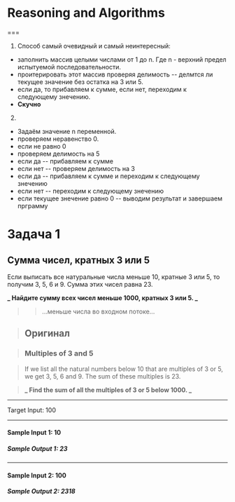 # Reasoning and Algorithms
===
1. Способ самый очевидный и самый неинтересный: 
- заполнить массив целыми числами от 1 до n. Где n - верхний предел испытуемой последовательности.
- проитерировать этот массив проверяя делимость -- делмтся ли текущее значение без остатка на 3 или 5.
- если да, то прибавляем к сумме, если нет, переходим к следующему знечению.
- __Скучно__

2. 
- Задаём значение n переменной.
- проверяем неравенство 0.
- если не равно 0
- проверяем делимость на 5
- если да -- прибавляем к сумме
- если нет -- проверяем делимость на 3
- если да -- прибавляем к сумме и переходим к следующему знечению
- если нет -- переходим к следующему знечению
- если текущее знечение равно 0 -- выводим результат и завершаем прграмму






# Задача 1

## Сумма чисел, кратных 3 или 5

Если выписать все натуральные числа меньше 10, кратные 3 или 5, то получим 3, 5, 6 и 9. Сумма этих чисел равна 23.

**_ Найдите сумму всех чисел меньше 1000, кратных 3 или 5. _**

> > ...меньше числа во входном потоке...

> ## Оригинал

> ### Multiples of 3 and 5

> If we list all the natural numbers below 10 that are multiples of 3 or 5, we get 3, 5, 6 and 9. The sum of these multiples is 23.

> **_ Find the sum of all the multiples of 3 or 5 below 1000. _**

---

Target Input: 100

---

#### Sample Input 1: 10

##### Sample Output 1: 23

---

#### Sample Input 2: 100

##### Sample Output 2: 2318

